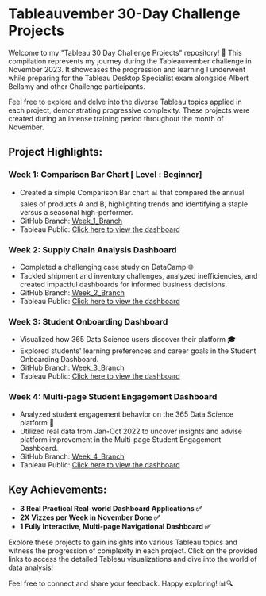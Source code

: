 # Tableauvember 30-Day Challenge Projects

Welcome to my "Tableau 30 Day Challenge Projects" repository! 🚀 This compilation represents my journey during the Tableauvember challenge in November 2023. It showcases the progression and learning I underwent while preparing for the Tableau Desktop Specialist exam alongside Albert Bellamy and other Challenge participants.

Feel free to explore and delve into the diverse Tableau topics applied in each project, demonstrating progressive complexity. These projects were created during an intense training period throughout the month of November.

## Project Highlights:

### Week 1: Comparison Bar Chart [ Level : Beginner]
- Created a simple Comparison Bar chart 📊 that compared the annual sales of products A and B, highlighting trends and identifying a staple versus a seasonal high-performer.
- GitHub Branch: [Week_1_Branch](#)
- Tableau Public: [Click here to view the dashboard](https://lnkd.in/gRje2Xc2)

### Week 2: Supply Chain Analysis Dashboard
- Completed a challenging case study on DataCamp 🌐
- Tackled shipment and inventory challenges, analyzed inefficiencies, and created impactful dashboards for informed business decisions.
- GitHub Branch: [Week_2_Branch](#)
- Tableau Public: [Click here to view the dashboard](https://lnkd.in/gfjZEy4y)

### Week 3: Student Onboarding Dashboard
- Visualized how 365 Data Science users discover their platform 🎓
- Explored students' learning preferences and career goals in the Student Onboarding Dashboard.
- GitHub Branch: [Week_3_Branch](#)
- Tableau Public: [Click here to view the dashboard](https://lnkd.in/gmPqxhpE)

### Week 4: Multi-page Student Engagement Dashboard
- Analyzed student engagement behavior on the 365 Data Science platform 🚀
- Utilized real data from Jan-Oct 2022 to uncover insights and advise platform improvement in the Multi-page Student Engagement Dashboard.
- GitHub Branch: [Week_4_Branch](#)
- Tableau Public: [Click here to view the dashboard](https://lnkd.in/gdeGSwuW)

## Key Achievements:

- **3 Real Practical Real-world Dashboard Applications ✅**
- **2X Vizzes per Week in November Done ✅**
- **1 Fully Interactive, Multi-page Navigational Dashboard ✅**

Explore these projects to gain insights into various Tableau topics and witness the progression of complexity in each project. Click on the provided links to access the detailed Tableau visualizations and dive into the world of data analysis!

Feel free to connect and share your feedback. Happy exploring! 📊🔍
